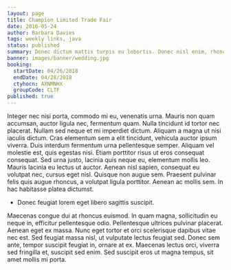 ```yaml
---
layout: page
title: Champion Limited Trade Fair
date: 2016-05-24
author: Barbara Davies
tags: weekly links, java
status: published
summary: Donec dictum mattis turpis eu lobortis. Donec nisl enim, rhoncus.
banner: images/banner/wedding.jpg
booking:
  startDate: 04/26/2018
  endDate: 04/28/2018
  ctyhocn: AXNMNHX
  groupCode: CLTF
published: true
---
```

Integer nec nisi porta, commodo mi eu, venenatis urna. Mauris non quam accumsan, auctor ligula nec, fermentum quam. Nulla tincidunt id tortor nec placerat. Nullam sed neque et mi imperdiet dictum. Aliquam a magna ut nisi iaculis dictum. Cras elementum sem a elit tincidunt, vehicula auctor ipsum viverra. Duis interdum fermentum urna pellentesque semper. Aliquam vel molestie est, quis egestas nisi. Etiam porttitor risus ut eros consequat consequat. Sed urna justo, lacinia quis neque eu, elementum mollis leo. Mauris lacinia eu lectus ut auctor. Aenean nisl sapien, consequat eu volutpat nec, cursus eget nisl. Quisque non augue sem. Praesent pulvinar felis quis augue rhoncus, a volutpat ligula porttitor. Aenean ac mollis sem. In hac habitasse platea dictumst.

* Donec feugiat lorem eget libero sagittis suscipit.

Maecenas congue dui at rhoncus euismod. In quam magna, sollicitudin eu neque in, efficitur pellentesque odio. Pellentesque ultrices pulvinar placerat. Aenean eget ex massa. Nunc eget tortor et orci scelerisque dapibus vitae nec est. Sed feugiat massa nisl, ut vulputate lectus feugiat sed. Donec sem ante, tempor suscipit feugiat in, ornare at ex. Maecenas lectus orci, viverra sed fringilla et, suscipit sed enim. Sed suscipit eros ut magna tempus, sit amet mollis mi porta.
